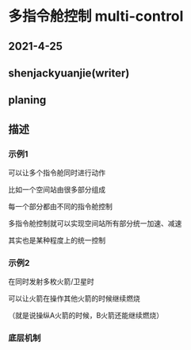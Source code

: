 # 多指令舱控制 multi-control

## 2021-4-25

## shenjackyuanjie(writer)

## planing

## 描述

### 示例1

可以让多个指令舱同时进行动作

比如一个空间站由很多部分组成

每一个部分都由不同的指令舱控制

多指令舱控制就可以实现空间站所有部分统一加速、减速

其实也是某种程度上的统一控制

### 示例2

在同时发射多枚火箭/卫星时

可以让火箭在操作其他火箭的时候继续燃烧

（就是说操纵A火箭的时候，B火箭还能继续燃烧）

### 底层机制

